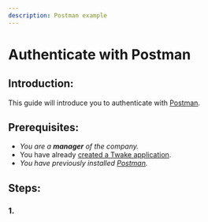 ```yaml
---
description: Postman example
---
```


# Authenticate with Postman

## Introduction:

This guide will introduce you to authenticate with [Postman](https://www.getpostman.com/).

## Prerequisites:

* _You are a **manager** of the company._
* You have already [created a Twake application](create-your-first-application.md).
* _You have previously installed_ [_Postman_](https://www.getpostman.com/)_._

## Steps:

### 1.

